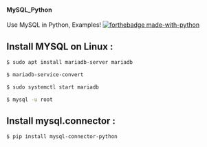 #### MySQL_Python
Use MySQL in Python, Examples!
[![forthebadge made-with-python](https://ForTheBadge.com/images/badges/made-with-python.svg)](https://www.python.org/)

## Install MYSQL on Linux :
```bash
$ sudo apt install mariadb-server mariadb
```
```bash
$ mariadb-service-convert
```
```bash
$ sudo systemctl start mariadb
```
```bash
$ mysql -u root
```

## Install mysql.connector :
```bash
$ pip install mysql-connector-python
```
